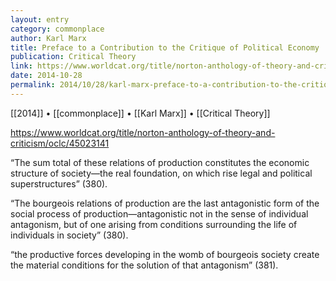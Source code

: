 ```yaml
---
layout: entry
category: commonplace
author: Karl Marx
title: Preface to a Contribution to the Critique of Political Economy
publication: Critical Theory
link: https://www.worldcat.org/title/norton-anthology-of-theory-and-criticism/oclc/45023141
date: 2014-10-28
permalink: 2014/10/28/karl-marx-preface-to-a-contribution-to-the-critique-of-political-economy
---
```


[[2014]] • [[commonplace]] • [[Karl Marx]] • [[Critical Theory]]

https://www.worldcat.org/title/norton-anthology-of-theory-and-criticism/oclc/45023141

“The sum total of these relations of production constitutes the economic structure of society—the real foundation, on which rise legal and political superstructures” (380). 

“The bourgeois relations of production are the last antagonistic form of the social process of production—antagonistic not in the sense of individual antagonism, but of one arising from conditions surrounding the life of individuals in society” (380).

“the productive forces developing in the womb of bourgeois society create the material conditions for the solution of that antagonism” (381).
